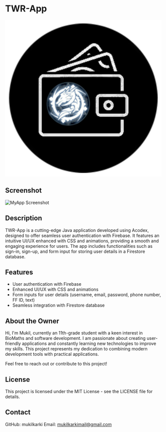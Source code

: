 # TWR-App

![TWR-App Logo](logo.png)

## Screenshot

![MyApp Screenshot](path/to/your/screenshot.png)

## Description

TWR-App is a cutting-edge Java application developed using Acodex, designed to offer seamless user authentication with Firebase. It features an intuitive UI/UX enhanced with CSS and animations, providing a smooth and engaging experience for users. The app includes functionalities such as sign-in, sign-up, and form input for storing user details in a Firestore database.

## Features

- User authentication with Firebase
- Enhanced UI/UX with CSS and animations
- Form inputs for user details (username, email, password, phone number, FF ID, text)
- Seamless integration with Firestore database

## About the Owner

Hi, I'm Mukil, currently an 11th-grade student with a keen interest in BioMaths and software development. I am passionate about creating user-friendly applications and constantly learning new technologies to improve my skills. This project represents my dedication to combining modern development tools with practical applications.

Feel free to reach out or contribute to this project!

## License

This project is licensed under the MIT License - see the LICENSE file for details.

## Contact

GitHub: mukilkarki
Email: mukilkarkimail@gmail.com
